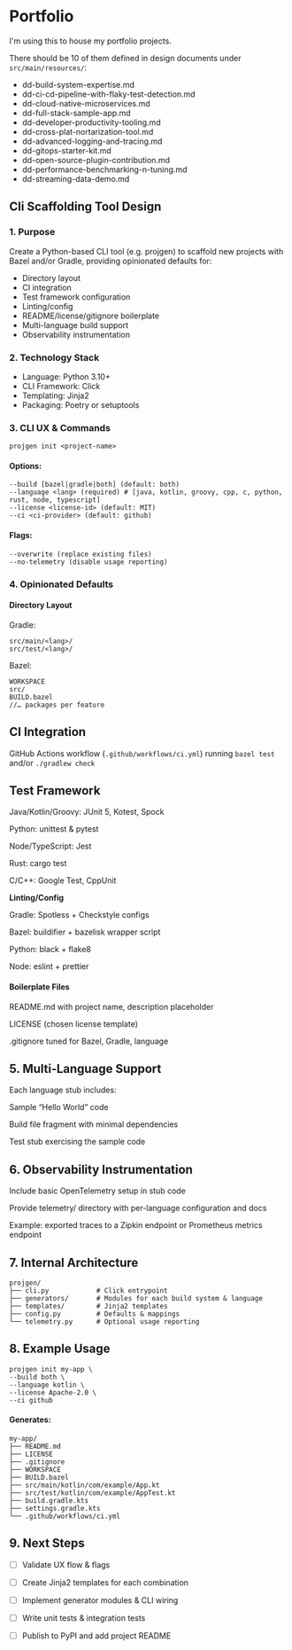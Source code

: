 # Portfolio

I'm using this to house my portfolio projects. 


There should be 10 of them defined in design documents under `src/main/resources/`:
 - dd-build-system-expertise.md
 - dd-ci-cd-pipeline-with-flaky-test-detection.md
 - dd-cloud-native-microservices.md
 - dd-full-stack-sample-app.md
 - dd-developer-productivity-tooling.md
 - dd-cross-plat-nortarization-tool.md
 - dd-advanced-logging-and-tracing.md
 - dd-gitops-starter-kit.md
 - dd-open-source-plugin-contribution.md
 - dd-performance-benchmarking-n-tuning.md
 - dd-streaming-data-demo.md

## Cli Scaffolding Tool Design

### 1. Purpose

Create a Python-based CLI tool (e.g. projgen) to scaffold new projects with Bazel and/or Gradle, providing opinionated defaults for:
* Directory layout 
* CI integration 
* Test framework configuration 
* Linting/config 
* README/license/gitignore boilerplate 
* Multi-language build support 
* Observability instrumentation

### 2. Technology Stack

* Language: Python 3.10+ 
* CLI Framework: Click 
* Templating: Jinja2 
* Packaging: Poetry or setuptools

### 3. CLI UX & Commands

`projgen init <project-name>`

#### Options:

```
--build [bazel|gradle|both] (default: both)
--language <lang> (required) # [java, kotlin, groovy, cpp, c, python, rust, node, typescript]
--license <license-id> (default: MIT)
--ci <ci-provider> (default: github)
```

#### Flags:
```
--overwrite (replace existing files)
--no-telemetry (disable usage reporting)
```
### 4. Opinionated Defaults

#### Directory Layout

Gradle:
```
src/main/<lang>/
src/test/<lang>/
```
Bazel:
```
WORKSPACE
src/
BUILD.bazel
//… packages per feature
```
## CI Integration

GitHub Actions workflow (`.github/workflows/ci.yml`) running `bazel test` and/or `./gradlew check`

## Test Framework

Java/Kotlin/Groovy: JUnit 5, Kotest, Spock

Python: unittest & pytest

Node/TypeScript: Jest

Rust: cargo test

C/C++: Google Test, CppUnit

**Linting/Config**

Gradle: Spotless + Checkstyle configs

Bazel: buildifier + bazelisk wrapper script

Python: black + flake8

Node: eslint + prettier

#### Boilerplate Files

README.md with project name, description placeholder

LICENSE (chosen license template)

.gitignore tuned for Bazel, Gradle, language

## 5. Multi‑Language Support

Each language stub includes:

Sample “Hello World” code

Build file fragment with minimal dependencies

Test stub exercising the sample code

## 6. Observability Instrumentation

Include basic OpenTelemetry setup in stub code

Provide telemetry/ directory with per-language configuration and docs

Example: exported traces to a Zipkin endpoint or Prometheus metrics endpoint

## 7. Internal Architecture
```
projgen/
├── cli.py            # Click entrypoint
├── generators/       # Modules for each build system & language
├── templates/        # Jinja2 templates
├── config.py         # Defaults & mappings
└── telemetry.py      # Optional usage reporting
```
## 8. Example Usage
```
projgen init my-app \
--build both \
--language kotlin \
--license Apache-2.0 \
--ci github
```
#### Generates:
```
my-app/
├── README.md
├── LICENSE
├── .gitignore
├── WORKSPACE
├── BUILD.bazel
├── src/main/kotlin/com/example/App.kt
├── src/test/kotlin/com/example/AppTest.kt
├── build.gradle.kts
├── settings.gradle.kts
└── .github/workflows/ci.yml
```
## 9. Next Steps

- [ ] Validate UX flow & flags 
- [ ] Create Jinja2 templates for each combination 
- [ ] Implement generator modules & CLI wiring 
- [ ] Write unit tests & integration tests 
- [ ] Publish to PyPI and add project README


